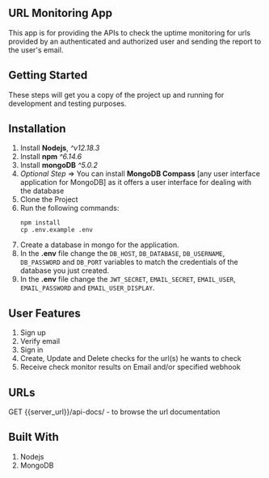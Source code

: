 ## URL Monitoring App
This app is for providing the APIs to check the uptime monitoring for urls provided by an authenticated and authorized user and sending the report to the user's email.

## Getting Started

These steps will get you a copy of the project up and running for development and testing purposes.
## Installation

1. Install  **Nodejs**,  _^v12.18.3_
2. Install  **npm** _^6.14.6_
3. Install  **mongoDB** _^5.0.2_
4. _Optional Step_ ⇒ You can install **MongoDB Compass** [any user interface application for MongoDB] as it offers a user interface for dealing with the database
5. Clone the Project
6. Run the following commands:
	```
	npm install
	cp .env.example .env
	```
7. Create a database in mongo for the application.
8. In the **.env** file change the  `DB_HOST`,  `DB_DATABASE`, `DB_USERNAME`, `DB_PASSWORD` and `DB_PORT`  variables to match the credentials of the database you just created. 
9. In the **.env** file change the  `JWT_SECRET`,  `EMAIL_SECRET`, `EMAIL_USER`, `EMAIL_PASSWORD` and `EMAIL_USER_DISPLAY`.

## User Features
1. Sign up
2. Verify email
3. Sign in
4. Create, Update and Delete checks for the url(s) he wants to check
5. Receive check monitor results on Email and/or specified webhook

## URLs
GET {{server_url}}/api-docs/ - to browse the url documentation

## Built With
1. Nodejs
2. MongoDB
